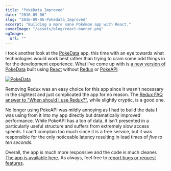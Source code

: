 ```yaml
---
title: "PokéData Improved"
date: "2016-09-06"
slug: "2016-09-06-Pokedata_Improved"
excerpt: "Building a more sane Pokémon app with React."
coverImage: "/assets/blog/react-banner.png"
ogImage:
  url: ""
---
```


I took another look at the [PokeData](https://keawade.github.io/pokedata-old) app, this time with an eye towards what technologies would work best rather than trying to cram some odd things in for the development experience. What I've come up with is [a new version of PokeData](https://keawade.github.io/pokedata) built using [React](https://facebook.github.io/react/) without [Redux](http://redux.js.org/) or [PokeAPI](https://pokeapi.co/).

[![PokeData](/assets/blog/pokedata-improved/pokedata-improved.png)](https://keawade.github.io/pokedata/)

Removing Redux was an easy choice for this app since it wasn't necessary in the slightest and just complicated the app for no reason. The [Redux FAQ answer to "When should I use Redux?"](http://redux.js.org/docs/FAQ.html#when-should-i-use-redux), while slightly cryptic, is a good one.

No longer using PokeAPI was mildly annoying as I had to build the data I was using from it into my app directly but dramatically improved performance. While PokeAPI has a ton of data, it isn't presented in a particularly useful structure and suffers from extremely slow access speeds. I can't complain too much since it is a free service, but it was responsible for the only noticeable latency resulting in load times of *five to ten seconds*.

Overall, the app is much more responsive and the code is much cleaner. [The app is available here.](https://keawade.github.io/pokedata) As always, feel free to [report bugs or request features](https://github.com/keawade/pokedata/issues).
